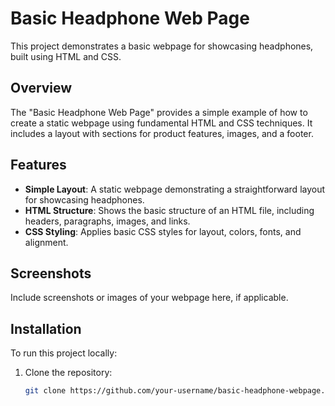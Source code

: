 # Basic Headphone Web Page

This project demonstrates a basic webpage for showcasing headphones, built using HTML and CSS.

## Overview

The "Basic Headphone Web Page" provides a simple example of how to create a static webpage using fundamental HTML and CSS techniques. It includes a layout with sections for product features, images, and a footer.

## Features

- **Simple Layout**: A static webpage demonstrating a straightforward layout for showcasing headphones.
- **HTML Structure**: Shows the basic structure of an HTML file, including headers, paragraphs, images, and links.
- **CSS Styling**: Applies basic CSS styles for layout, colors, fonts, and alignment.

## Screenshots

Include screenshots or images of your webpage here, if applicable.

## Installation

To run this project locally:

1. Clone the repository:

   ```bash
   git clone https://github.com/your-username/basic-headphone-webpage.git
